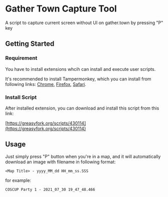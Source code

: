 # Gather Town Capture Tool

A script to capture current screen without UI on gather.town by pressing "P" key

## Getting Started

### Requirement

You have to install extensions whcih can install and execute user scripts.

It's recommended to install Tampermonkey, which you can install from following links: [Chrome](https://chrome.google.com/webstore/detail/dhdgffkkebhmkfjojejmpbldmpobfkfo), [Firefox](https://addons.mozilla.org/firefox/addon/tampermonkey), [Safari](https://safari.tampermonkey.net/tampermonkey.safariextz).

### Install Script

After installed extension, you can download and install this script from this link:

[https://greasyfork.org/scripts/430114](https://greasyfork.org/scripts/430114)

## Usage

Just simply press "P" button when you're in a map, and it will automatically download an image with filename in following format:

```
<Map Title> - yyyy_MM_dd HH_mm_ss.SSS
```

for example:

```
COSCUP Party 1 - 2021_07_30 19_47_48.466
```
